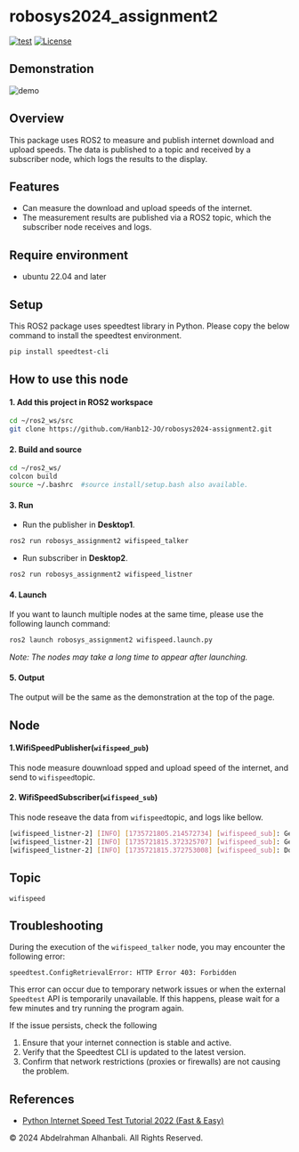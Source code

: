 # robosys2024_assignment2
[![test](https://github.com/Hanb12-JO/robosys2024_assignment2/actions/workflows/test.yml/badge.svg)](https://github.com/Hanb12-JO/robosys2024_assignment2/actions/workflows/test.yml)
[![License](https://img.shields.io/badge/License-BSD_3--Clause-blue.svg)](https://opensource.org/licenses/BSD-3-Clause)
## Demonstration
![demo](https://github.com/user-attachments/assets/3be80b08-9a86-4a8c-9e73-1c326be77116)

## Overview
This package uses ROS2 to measure and publish internet download and upload speeds. The data is published to a topic and received by a subscriber node, which logs the results to the display.
## Features
* Can measure the download and upload speeds of the internet.
* The measurement results are published via a ROS2 topic, which the subscriber node receives and logs.
## Require environment
  * ubuntu 22.04 and later

## Setup
  This ROS2 package uses speedtest library in Python. Please copy the below command to install the speedtest environment.
```bash
pip install speedtest-cli
```

## How to use this node
#### 1. Add this project in ROS2 workspace
```bash
cd ~/ros2_ws/src
git clone https://github.com/Hanb12-JO/robosys2024-assignment2.git
```
#### 2. Build and source
```bash
cd ~/ros2_ws/
colcon build
source ~/.bashrc  #source install/setup.bash also available.
```
#### 3. Run
* Run the publisher in **Desktop1**.
```bash
ros2 run robosys_assignment2 wifispeed_talker
```
* Run subscriber in **Desktop2**.
```bash
ros2 run robosys_assignment2 wifispeed_listner
```
#### 4. Launch
If you want to launch multiple nodes at the same time, please use the following launch command: 
```bash
ros2 launch robosys_assignment2 wifispeed.launch.py
```
*Note: The nodes may take a long time to appear after launching.*
#### 5. Output
The output will be the same as the demonstration at the top of the page.

## Node
#### 1.WifiSpeedPublisher(`wifispeed_pub`)
This node measure douwnload spped and upload speed of the internet, and send to `wifispeed`topic.
#### 2. WifiSpeedSubscriber(`wifispeed_sub`)
This node reseave the data from `wifispeed`topic, and logs like bellow.
```bash
[wifispeed_listner-2] [INFO] [1735721805.214572734] [wifispeed_sub]: Getting download speed...
[wifispeed_listner-2] [INFO] [1735721815.372325707] [wifispeed_sub]: Getting upload speed...
[wifispeed_listner-2] [INFO] [1735721815.372753008] [wifispeed_sub]: Download: 47.64 Mbps, Upload: 88.35 Mbps
```
## Topic
```wifispeed```
## Troubleshooting
During the execution of the `wifispeed_talker` node, you may encounter the following error:
```
speedtest.ConfigRetrievalError: HTTP Error 403: Forbidden
```
This error can occur due to temporary network issues or when the external `Speedtest` API is temporarily unavailable. If this happens, please wait for a few minutes and try running the program again.  

If the issue persists, check the following
1. Ensure that your internet connection is stable and active.
2. Verify that the Speedtest CLI is updated to the latest version.
3. Confirm that network restrictions (proxies or firewalls) are not causing the problem.  

## References  
* [Python Internet Speed Test Tutorial 2022 (Fast & Easy)](https://www.youtube.com/watch?v=QkMyJatG1Lo)

© 2024 Abdelrahman Alhanbali. All Rights Reserved.
